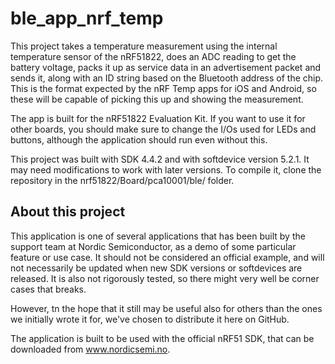ble_app_nrf_temp
================

This project takes a temperature measurement using the internal temperature sensor of the nRF51822, does an ADC reading to get the battery voltage, packs it up as service data in an advertisement packet and sends it, along with an ID string based on the Bluetooth address of the chip. This is the format expected by the nRF Temp apps for iOS and Android, so these will be capable of picking this up and showing the measurement. 

The app is built for the nRF51822 Evaluation Kit. If you want to use it for other boards, you should make sure to change the I/Os used for LEDs and buttons, although the application should run even without this. 

This project was built with SDK 4.4.2 and with softdevice version 5.2.1. It may need modifications to work with later versions. To compile it, clone the repository in the nrf51822/Board/pca10001/ble/ folder.

About this project
------------------
This application is one of several applications that has been built by the support team at Nordic Semiconductor, as a demo of some particular feature or use case. It should not be considered an official example, and will not necessarily be updated when new SDK versions or softdevices are released. It is also not rigorously tested, so there might very well be corner cases that breaks. 

However, tn the hope that it still may be useful also for others than the ones we initially wrote it for, we've chosen to distribute it here on GitHub. 

The application is built to be used with the official nRF51 SDK, that can be downloaded from www.nordicsemi.no. 
